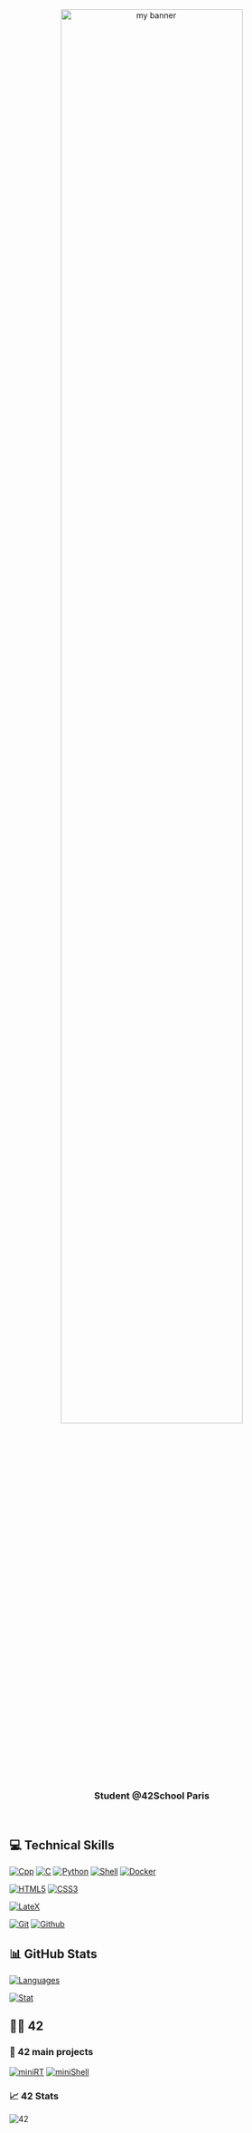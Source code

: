 <div align="center">
   <a href="https://lucie-lebriquer.fr" target="_blank" rel="noreferrer"><img width="80%" src="https://user-images.githubusercontent.com/62182315/163256584-1e862771-262f-4a17-9018-fa0ea17c5beb.png" alt="my banner"></a>
  </div>
<h3 align="center">
   Student @42School Paris
</h3>
</br>

## 💻 Technical Skills

[![Cpp](https://img.shields.io/badge/c++-%2300599C.svg?style=for-the-badge&logo=c%2B%2B&logoColor=white)](https://github.com/LucieLeBriquer)
[![C](https://img.shields.io/badge/c-%2300599C.svg?style=for-the-badge&logo=c&logoColor=white&color=blue)](https://github.com/LucieLeBriquer)
[![Python](https://img.shields.io/badge/python-3670A0?style=for-the-badge&logo=python&logoColor=white)](https://github.com/LucieLeBriquer)
[![Shell](https://img.shields.io/badge/shell_script-%23121011.svg?style=for-the-badge&logo=gnu-bash&logoColor=white)](https://github.com/LucieLeBriquer)
[![Docker](https://img.shields.io/badge/docker-%230db7ed.svg?style=for-the-badge&logo=docker&logoColor=white)](https://github.com/LucieLeBriquer)

[![HTML5](https://img.shields.io/badge/html5-%23E34F26.svg?style=for-the-badge&logo=html5&logoColor=white)](https://github.com/LucieLeBriquer)
[![CSS3](https://img.shields.io/badge/css3-%231572B6.svg?style=for-the-badge&logo=css3&logoColor=white)](https://github.com/LucieLeBriquer)

[![LateX](https://img.shields.io/badge/latex-%23008080.svg?style=for-the-badge&logo=latex&logoColor=white)](https://github.com/LucieLeBriquer)

[![Git](https://img.shields.io/badge/git-%23F05033.svg?style=for-the-badge&logo=git&logoColor=white)](https://github.com/LucieLeBriquer)
[![Github](https://img.shields.io/badge/github-%23121011.svg?style=for-the-badge&logo=github&logoColor=white&color=black)](https://github.com/LucieLeBriquer)

## 📊 GitHub Stats

[![Languages](https://github-readme-stats.vercel.app/api?username=LucieLeBriquer&show_icons=true&theme=vue-dark&hide_border=true&count_private=true&hide=issues&card_width=300)](https://github.com/LucieLeBriquer)

[![Stat](https://github-readme-stats.vercel.app/api/top-langs/?username=LucieLeBriquer&layout=compact&hide=roff&langs_count=8&show_icons=true&theme=vue-dark&hide_border=true)](https://github.com/LucieLeBriquer)


## 👩‍🎓 42

### 📂 42 main projects
[![miniRT](https://github-readme-stats.vercel.app/api/pin/?username=LucieLeBriquer&repo=miniRT&theme=vue-dark&hide_border=true)](https://github.com/LucieLeBriquer/miniRT.git)
[![miniShell](https://github-readme-stats.vercel.app/api/pin/?username=LucieLeBriquer&repo=minishell&theme=vue-dark&hide_border=true)](https://github.com/LucieLeBriquer/minishell.git)

### 📈 42 Stats

![42](https://badge42.vercel.app/api/v2/cl1xkaf8p003509mkw69szf0v/stats?cursusId=21&coalitionId=48)
